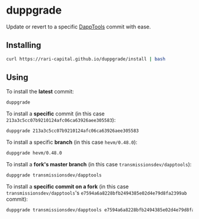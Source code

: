 # duppgrade

Update or revert to a specific [DappTools](https://github.com/dapphub/dapptools) commit with ease.

## Installing

```sh
curl https://rari-capital.github.io/duppgrade/install | bash
```

## Using

To install the **latest** commit:

```sh
duppgrade
```

To install a **specific** commit (in this case `213a3c5cc07b9210124afc06ca63926aee305583`):

```sh
duppgrade 213a3c5cc07b9210124afc06ca63926aee305583
```

To install a specific **branch** (in this case `hevm/0.48.0`):

```sh
duppgrade hevm/0.48.0
```

To install a **fork's master branch** (in this case `transmissionsdev/dapptools`):

```sh
duppgrade transmissionsdev/dapptools
```

To install a **specific commit on a fork** (in this case `transmissionsdev/dapptools`'s `e7594a6a8228bfb2494385e02d4e79d8fa2399ab` commit):

```sh
duppgrade transmissionsdev/dapptools e7594a6a8228bfb2494385e02d4e79d8fa2399ab
```
